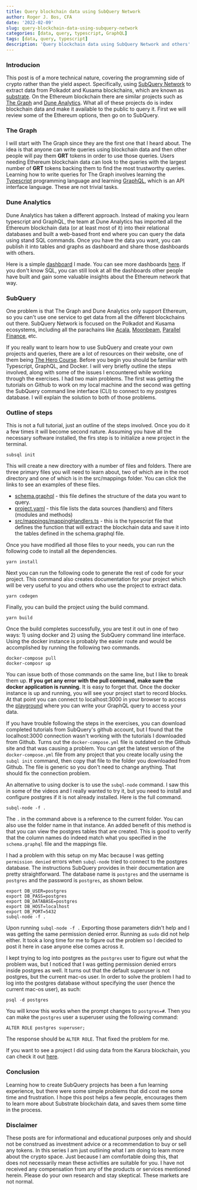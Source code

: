 ```yaml
---
title: Query blockchain data using SubQuery Network
author: Roger J. Bos, CFA
date: '2022-02-09'
slug: query-blockchain-data-using-subquery-network
categories: [data, query, typescript, GraphQL]
tags: [data, query, typescript]
description: 'Query blockchain data using SubQuery Network and others'
---
```


### Introducion ###

This post is of a more technical nature, covering the programming side of crypto rather than the yield aspect.  Specifically, using [SubQuery Network](https://subquery.network/) to extract data from Polkadot and Kusama blockchains, which are known as [substrate](https://substrate.io/).  On the Ethereum blockchain there are similar projects such as [The Graph](https://thegraph.com/en/) and [Dune Analytics](https://dune.xyz/browse/dashboards).  What all of these projects do is index blockchain data and make it available to the public to query it.  First we will review some of the Ethereum options, then go on to SubQuery.  

### The Graph ###

I will start with The Graph since they are the first one that I heard about.  The idea is that anyone can write queries using blockchain data and then other people will pay them **GRT** tokens in order to use those queries.  Users needing Ethereum blockchain data can look to the queries with the largest number of **GRT** tokens backing them to find the most trustworthy queries.  Learning how to write queries for The Graph involves learning the [Typescript](https://www.typescriptlang.org/docs/) programming language and learning [GraphQL](https://www.typescriptlang.org/docs/), which is an API interface language.  These are not trivial tasks.

### Dune Analytics ###

Dune Analytics has taken a different approach.  Instead of making you learn typescript and GraphQL, the team at Dune Analytics has imported all the Ethereum blockchain data (or at least most of it) into their relational databases and built a web-based front end where you can query the data using stand SQL commands.  Once you have the data you want, you can publish it into tables and graphs as dashboard and share those dashboards with others. 

Here is a simple [dashboard](https://dune.xyz/Rogerjbos/test-dashboard) I made.  You can see more dashboards [here](https://dune.xyz/browse/dashboards).  If you don't know SQL, you can still look at all the dashboards other people have built and gain some valuable insights about the Ethereum network that way.

### SubQuery ###

One problem is that The Graph and Dune Analytics only support Ethereum, so you can't use one service to get data from all the different blockchains out there.  SubQuery Network is focused on the Polkadot and Kusama ecosystems, including all the parachains like [Acala](https://acala.network/), [Moonbeam](https://moonbeam.network/), [Parallel Finance](https://parallel.fi/), etc.

If you really want to learn how to use SubQuery and create your own projects and queries, there are a lot of resources on their website, one of them being [The Hero Course](https://doc.subquery.network/academy/herocourse/).  Before you begin you should be familiar with Typescript, GraphQL, and Docker.  I will very briefly outline the steps involved, along with some of the issues I encountered while working through the exercises.  I had two main problems.  The first was getting the tutorials on Github to work on my local machine and the second was getting the SubQuery command line interface (CLI) to connect to my postgres database.  I will explain the solution to both of those problems.

### Outline of steps ###

This is not a full tutorial, just an outline of the steps involved.  Once you do it a few times it will become second nature.  Assuming you have all the necessary software installed, the firs step is to initialize a new project in the terminal.
```
subsql init
```
This will create a new directory with a number of files and folders.  There are three primary files you will need to learn about, two of which are in the root directory and one of which is in the src/mappings folder.  You can click the links to see an examples of these files.

* [schema.graphql](https://github.com/rogerjbos/tutorials-validator-threshold/blob/main/schema.graphql) - this file defines the structure of the data you want to query.   
* [project.yaml](https://github.com/rogerjbos/tutorials-validator-threshold/blob/main/project.yaml) - this file lists the data sources (handlers) and filters (modules and methods)
* [src/mappings/mappingHandlers.ts](https://github.com/rogerjbos/tutorials-validator-threshold/blob/main/src/mappings/ValidatorThreshold.ts) - this is the typescript file that defines the function that will extract the blockchain data and save it into the tables defined in the schema.graphql file.

Once you have modified all those files to your needs, you can run the following code to install all the dependencies.

```
yarn install
```
Next you can run the following code to generate the rest of code for your project.  This command also creates documentation for your project which will be very useful to you and others who use the project to extract data.
```
yarn codegen
```
Finally, you can build the project using the build command.
```
yarn build
```
Once the build completes successfully, you are test it out in one of two ways: 1) using docker and 2) using the SubQuery command line interface.  Using the docker instance is probably the easier route and would be accomplished by running the following two commands.
```
docker-compose pull
docker-composr up
```
You can issue both of those commands on the same line, but I like to break them up.  **If you get any error with the pull command, make sure the docker application is running.**  It is easy to forget that.  Once the docker instance is up and running, you will see your project start to record blocks.  At that point you can connect to localhost:3000 in your browser to access the [playground](https://explorer.subquery.network/subquery/AcalaNetwork/karura) where you can write your GraphQL query to access your data.

If you have trouble following the steps in the exercises, you can download completed tutorials from SubQuery's github account, but I found that the localhost:3000 connection wasn't working with the tutorials I downloaded from Github.  Turns out the `docker-compose.yml` file is outdated on the Github site and that was causing a problem.  You can get the latest version of the `docker-compose.yml` file from any project that you create locally using the `subql init` command, then copy that file to the folder you downloaded from Github.  The file is generic so you don't need to change anything.  That should fix the connection problem.

An alternative to using docker is to use the `subql-node` command.  I saw this in some of the videos and I really wanted to try it, but you need to install and configure postgres if it is not already installed.  Here is the full command.
```
subql-node -f .
```
The `.` in the command above is a reference to the current folder.  You can also use the folder name in that instance.  An added benefit of this method is that you can view the postgres tables that are created.  This is good to verify that the column names do indeed match what you specified in the `schema.graphql` file and the mappings file.  

I had a problem with this setup on my Mac because I was getting `permission denied` errors when `subql-node` tried to connect to the postgres database.  The instructions SubQuery provides in their documentation are pretty straightforward.  The database name is `postgres` and the username is `postgres` and the password is `postgres`, as shown below.
```
export DB_USER=postgres
export DB_PASS=postgres
export DB_DATABASE=postgres
export DB_HOST=localhost
export DB_PORT=5432
subql-node -f .
```
Upon running `subql-node -f .` Exporting those parameters didn't help and I was getting the same permission denied error.  Running as `sudo` did not help either.  It took a long time for me to figure out the problem so I decided to post it here in case anyone else comes across it.

I kept trying to log into postgres as the `postgres` user to figure out what the problem was, but I noticed that I was getting permission denied errors inside postgres as well.  It turns out that the default superuser is not postgres, but the current mac-os user.  In order to solve the problem I had to log into the postgres database without specifying the user (hence the current mac-os user), as such:

```
psql -d postgres
```
You will know this works when the prompt changes to `postgres=#`.  Then you can make the `postgres` user a superuser using the following command:
```
ALTER ROLE postgres superuser;
```
The response should be `ALTER ROLE`.  That fixed the problem for me.

If you want to see a project I did using data from the Karura blockchain, you can check it out [here](https://acala.rogerjbos.com/swap_ver3.html).

### Conclusion ###

Learning how to create SubQuery projects has been a fun learning experience, but there were some simple problems that did cost me some time and frustration.  I hope this post helps a few people, encourages them to learn more about Substrate blockchain data, and saves them some time in the process.

### Disclaimer ###

These posts are for informational and educational purposes only and should not be construed as investment advice or a recommendation to buy or sell any tokens.  In this series I am just outlining what I am doing to learn more about the crypto space.  Just because I am comfortable doing this, that does not necessarily mean these activities are suitable for you.  I have not received any compensation from any of the products or services mentioned herein.  Please do your own research and stay skeptical.  These markets are not normal.

